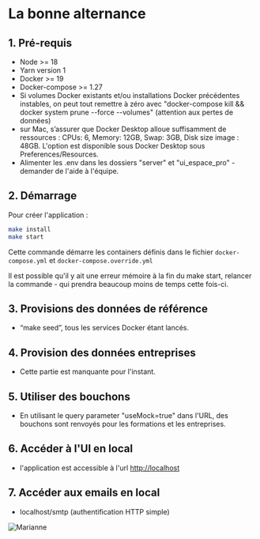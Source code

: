 # La bonne alternance

## 1. Pré-requis

- Node >= 18
- Yarn version 1
- Docker >= 19
- Docker-compose >= 1.27
- Si volumes Docker existants et/ou installations Docker précédentes instables, on peut tout remettre à zéro avec "docker-compose kill && docker system prune --force --volumes" (attention aux pertes de données)
- sur Mac, s’assurer que Docker Desktop alloue suffisamment de ressources : CPUs: 6, Memory: 12GB, Swap: 3GB, Disk size image : 48GB. L'option est disponible sous Docker Desktop sous Preferences/Resources.
- Alimenter les .env dans les dossiers "server" et "ui_espace_pro" - demander de l'aide à l'équipe.

## 2. Démarrage

Pour créer l'application :

```sh
make install
make start
```

Cette commande démarre les containers définis dans le fichier `docker-compose.yml` et `docker-compose.override.yml`

Il est possible qu'il y ait une erreur mémoire à la fin du make start, relancer la commande - qui prendra beaucoup moins de temps cette fois-ci.

## 3. Provisions des données de référence

- “make seed”, tous les services Docker étant lancés.

## 4. Provision des données entreprises

- Cette partie est manquante pour l'instant.

## 5. Utiliser des bouchons

- En utilisant le query parameter "useMock=true" dans l'URL, des bouchons sont renvoyés pour les formations et les entreprises.

## 6. Accéder à l'UI en local

- l'application est accessible à l'url [http://localhost](http://localhost)

## 7. Accéder aux emails en local

- localhost/smtp (authentification HTTP simple)

![Marianne](https://avatars1.githubusercontent.com/u/63645182?s=200&v=4)

